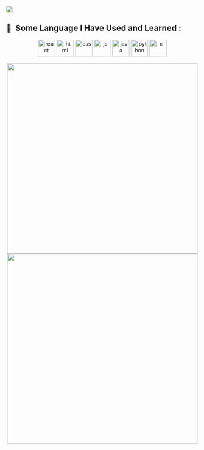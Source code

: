 <img src="https://capsule-render.vercel.app/api?&type=wave&color=auto&height=300&section=header&text=Hello%20World!&fontSize=90" />

<h2> 🚀 &nbsp;Some Language I Have Used and Learned : </h2>
<p align="center">
<img src="https://cdn.jsdelivr.net/gh/devicons/devicon/icons/react/react-original.svg" alt="react" width="45" height="45"/>
<img src="https://cdn.jsdelivr.net/gh/devicons/devicon/icons/html5/html5-original.svg" alt="html" width="45" height="45"/>
<img src="https://cdn.jsdelivr.net/gh/devicons/devicon/icons/css3/css3-original.svg" alt="css" width="45" height="45"/>        
<img src="https://cdn.jsdelivr.net/gh/devicons/devicon/icons/javascript/javascript-original.svg" alt="js" width="45" height="45"/>
<img src="https://cdn.jsdelivr.net/gh/devicons/devicon/icons/java/java-original.svg" alt="java" width="45" height="45"/>
<img src="https://cdn.jsdelivr.net/gh/devicons/devicon/icons/python/python-original.svg" alt="python" width="45" height="45"/>
<img src="https://cdn.jsdelivr.net/gh/devicons/devicon/icons/c/c-original.svg" alt="c" width="45" height="45"/>         
</p>

<p align="middle">
 <img class="img" src="https://github-readme-stats.vercel.app/api?username=Hesam760&show_icons=true&theme=radical" width="500"/>
 <img class="img" src="https://github-readme-stats.vercel.app/api/top-langs/?username=Hesam760&theme=radical&layout=compact" width="500"/>
</p>
